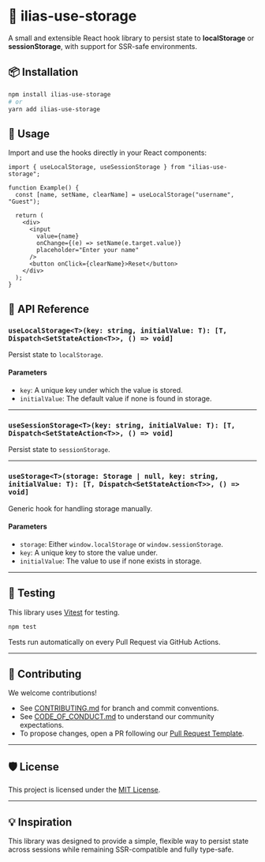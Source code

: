 # 🧠 ilias-use-storage

A small and extensible React hook library to persist state to **localStorage** or **sessionStorage**, with support for SSR-safe environments.

## 📦 Installation

```bash
npm install ilias-use-storage
# or
yarn add ilias-use-storage
```

## 🚀 Usage

Import and use the hooks directly in your React components:

```tsx
import { useLocalStorage, useSessionStorage } from "ilias-use-storage";

function Example() {
  const [name, setName, clearName] = useLocalStorage("username", "Guest");

  return (
    <div>
      <input
        value={name}
        onChange={(e) => setName(e.target.value)}
        placeholder="Enter your name"
      />
      <button onClick={clearName}>Reset</button>
    </div>
  );
}
```

## 🧩 API Reference

### `useLocalStorage<T>(key: string, initialValue: T): [T, Dispatch<SetStateAction<T>>, () => void]`

Persist state to `localStorage`.

#### Parameters

- `key`: A unique key under which the value is stored.
- `initialValue`: The default value if none is found in storage.

---

### `useSessionStorage<T>(key: string, initialValue: T): [T, Dispatch<SetStateAction<T>>, () => void]`

Persist state to `sessionStorage`.

---

### `useStorage<T>(storage: Storage | null, key: string, initialValue: T): [T, Dispatch<SetStateAction<T>>, () => void]`

Generic hook for handling storage manually.

#### Parameters

- `storage`: Either `window.localStorage` or `window.sessionStorage`.
- `key`: A unique key to store the value under.
- `initialValue`: The value to use if none exists in storage.

---

## 🧪 Testing

This library uses [Vitest](https://vitest.dev/) for testing.

```bash
npm test
```

Tests run automatically on every Pull Request via GitHub Actions.

---

## 🤝 Contributing

We welcome contributions!

- See [CONTRIBUTING.md](./CONTRIBUTING.md) for branch and commit conventions.
- See [CODE_OF_CONDUCT.md](./CODE_OF_CONDUCT.md) to understand our community expectations.
- To propose changes, open a PR following our [Pull Request Template](./.github/PULL_REQUEST_TEMPLATE.md).

---

## 🛡️ License

This project is licensed under the [MIT License](./LICENSE).

---

## 💡 Inspiration

This library was designed to provide a simple, flexible way to persist state across sessions while remaining SSR-compatible and fully type-safe.
